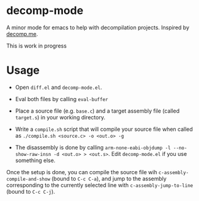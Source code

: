 # decomp-mode
A minor mode for emacs to help with decompilation projects. Inspired by [decomp.me](https://decomp.me/).

This is work in progress

# Usage
- Open `diff.el` and `decomp-mode.el`.
- Eval both files by calling `eval-buffer`

- Place a source file (e.g. `base.c`) and a target assembly file (called `target.s`) in your working directory.
- Write a `compile.sh` script that will compile your source file when called as `./compile.sh <source.c> -o <out.o> -g`
- The disassembly is done by calling `arm-none-eabi-objdump -l --no-show-raw-insn -d <out.o> > <out.s>`. Edit `decomp-mode.el` if you use something else.

Once the setup is done, you can compile the source file wih `c-assembly-compile-and-show` (bound to `C-c C-a`), and jump to the assembly corresponding to the currently selected line with `c-assembly-jump-to-line` (bound to `C-c C-j`).
